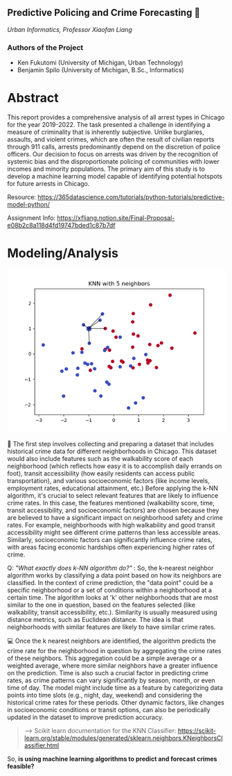## ****Predictive Policing and Crime Forecasting 👮****
*Urban Informatics, Professor Xiaofan Liang*

### Authors of the Project
- Ken Fukutomi (University of Michigan, Urban Technology)
- Benjamin Spilo (University of Michigan, B.Sc., Informatics)
  
# **Abstract** 
This report provides a comprehensive analysis of all arrest types in Chicago for the year 2019-2022. The task presented a challenge in identifying a measure of criminality that is inherently subjective. Unlike burglaries, assaults, and violent crimes, which are often the result of civilian reports through 911 calls, arrests predominantly depend on the discretion of police officers. Our decision to focus on arrests was driven by the recognition of systemic bias and the disproportionate policing of communities with lower incomes and minority populations. The primary aim of this study is to develop a machine learning model capable of identifying potential hotspots for future arrests in Chicago. 

Resource:
https://365datascience.com/tutorials/python-tutorials/predictive-model-python/

Assignment Info: https://xfliang.notion.site/Final-Proposal-e08b2c8a118d4fd19747bded1c87b7df

# **Modeling/Analysis** 

![Image Alt text](/additional/kNearNeigh.gif)

🔎 The first step involves collecting and preparing a dataset that includes historical crime data for different neighborhoods in Chicago. This dataset would also include features such as the walkability score of each neighborhood (which reflects how easy it is to accomplish daily errands on foot), transit accessibility (how easily residents can access public transportation), and various socioeconomic factors (like income levels, employment rates, educational attainment, etc.) Before applying the k-NN algorithm, it's crucial to select relevant features that are likely to influence crime rates. In this case, the features mentioned (walkability score, time, transit accessibility, and socioeconomic factors) are chosen because they are believed to have a significant impact on neighborhood safety and crime rates. For example, neighborhoods with high walkability and good transit accessibility might see different crime patterns than less accessible areas. Similarly, socioeconomic factors can significantly influence crime rates, with areas facing economic hardships often experiencing higher rates of crime.

Q: *"What exactly does k-NN algorithm do?"* : So, the k-nearest neighbor algorithm works by classifying a data point based on how its neighbors are classified. In the context of crime prediction, the "data point" could be a specific neighborhood or a set of conditions within a neighborhood at a certain time. The algorithm looks at 'k' other neighborhoods that are most similar to the one in question, based on the features selected (like walkability, transit accessibility, etc.). Similarity is usually measured using distance metrics, such as Euclidean distance. The idea is that neighborhoods with similar features are likely to have similar crime rates.

💻 Once the k nearest neighbors are identified, the algorithm predicts the crime rate for the neighborhood in question by aggregating the crime rates of these neighbors. This aggregation could be a simple average or a weighted average, where more similar neighbors have a greater influence on the prediction. Time is also such a crucial factor in predicting crime rates, as crime patterns can vary significantly by season, month, or even time of day. The model might include time as a feature by categorizing data points into time slots (e.g., night, day, weekend) and considering the historical crime rates for these periods. Other dynamic factors, like changes in socioeconomic conditions or transit options, can also be periodically updated in the dataset to improve prediction accuracy.

> --> Scikit learn documentation for the KNN Classifier: https://scikit-learn.org/stable/modules/generated/sklearn.neighbors.KNeighborsClassifier.html

So, **is using machine learning algorithms to predict and forecast crimes feasible?** 
